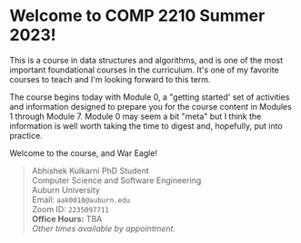
# Welcome to COMP 2210 Summer 2023!

This is a course in data structures and algorithms, and is one of the most
important foundational courses in the curriculum. It's one of my favorite
courses to teach and I'm looking forward to this term. 

The course begins today with Module 0, a "getting started' set of activities and
information designed to prepare you for the course content in Modules 1 through
Module 7. Module 0 may seem a bit "meta" but I think the information is well
worth taking the time to digest and, hopefully, put into practice. 

Welcome to the course, and War Eagle! 

> Abhishek Kulkarni
> PhD Student  
> Computer Science and Software Engineering  
> Auburn University  
> Email: `aak0010@auburn.edu`     
> Zoom ID: `2235097711`     
> **Office Hours:** TBA  
> *Other times available by appointment.*  

